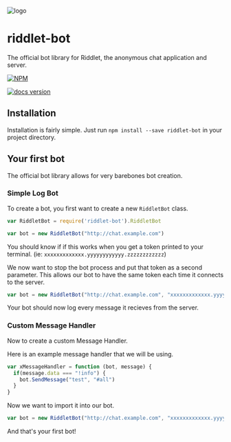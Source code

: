 ![logo](https://riddletchat.firebaseapp.com/static/media/logo.786543bd.png)

# riddlet-bot

The official bot library for Riddlet, the anonymous chat application and server.

[![NPM](https://nodei.co/npm/riddlet-bot.png)](https://www.npmjs.com/package/riddlet-bot)

[![docs version](https://img.shields.io/badge/docs%20version-v0.11.0-orange.svg)](http://riddlet-docs.afroraydude.com/)

## Installation

Installation is fairly simple. Just run `npm install --save riddlet-bot` in your project directory.

## Your first bot

The official bot library allows for very barebones bot creation.

### Simple Log Bot

To create a bot, you first want to create a new `RiddletBot` class.

```js
var RiddletBot = require('riddlet-bot').RiddletBot

var bot = new RiddletBot("http://chat.example.com")
```

You should know if if this works when you get a token printed to your terminal. (ie: `xxxxxxxxxxxxx.yyyyyyyyyyyy.zzzzzzzzzzzz`)

We now want to stop the bot process and put that token as a second parameter. This allows our bot to have the same token each time it connects to the server.

```js
var bot = new RiddletBot("http://chat.example.com", "xxxxxxxxxxxxx.yyyyyyyyyyyy.zzzzzzzzzzzz")
```

Your bot should now log every message it recieves from the server. 

### Custom Message Handler

Now to create a custom Message Handler.

Here is an example message handler that we will be using.

```js
var xMessageHandler = function (bot, message) {
  if(message.data === "!info") {
    bot.SendMessage("test", "#all")
  }
}
```

Now we want to import it into our bot.

```js
var bot = new RiddletBot("http://chat.example.com", "xxxxxxxxxxxxx.yyyyyyyyyyyy.zzzzzzzzzzzz", xMessageHandler)
```

And that's your first bot!
